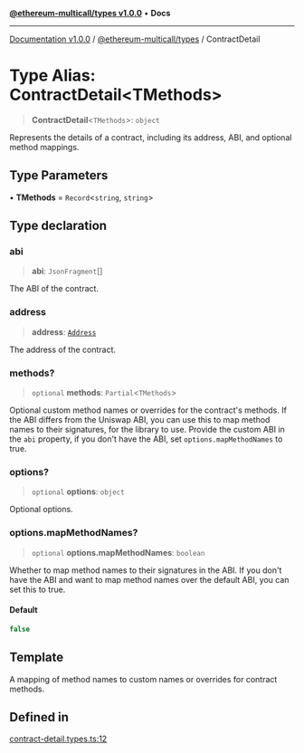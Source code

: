 [**@ethereum-multicall/types v1.0.0**](../README.md) • **Docs**

***

[Documentation v1.0.0](../../../packages.md) / [@ethereum-multicall/types](../README.md) / ContractDetail

# Type Alias: ContractDetail\<TMethods\>

> **ContractDetail**\<`TMethods`\>: `object`

Represents the details of a contract, including its address, ABI, and optional method mappings.

## Type Parameters

• **TMethods** = `Record`\<`string`, `string`\>

## Type declaration

### abi

> **abi**: `JsonFragment`[]

The ABI of the contract.

### address

> **address**: [`Address`](Address.md)

The address of the contract.

### methods?

> `optional` **methods**: `Partial`\<`TMethods`\>

Optional custom method names or overrides for the contract's methods.
If the ABI differs from the Uniswap ABI, you can use this to map method names to their signatures, for the library to use.
Provide the custom ABI in the `abi` property, if you don't have the ABI, set `options.mapMethodNames` to true.

### options?

> `optional` **options**: `object`

Optional options.

### options.mapMethodNames?

> `optional` **options.mapMethodNames**: `boolean`

Whether to map method names to their signatures in the ABI.
If you don't have the ABI and want to map method names over the default ABI, you can set this to true.

#### Default

```ts
false
```

## Template

A mapping of method names to custom names or overrides for contract methods.

## Defined in

[contract-detail.types.ts:12](https://github.com/niZmosis/ethereum-multicall/blob/2a2d077a99c23b464a4e40dd6375d06ce98594bd/packages/types/src/contract-detail.types.ts#L12)
